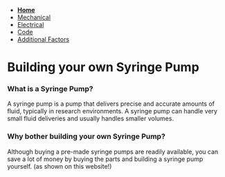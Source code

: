 - **[Home](/Syringe-Pump-Github-Project/index)**
- [Mechanical](/Syringe-Pump-Github-Project/MechanicalAssembly)
- [Electrical](/Syringe-Pump-Github-Project/Electrical)
- [Code](/Syringe-Pump-Github-Project/code)
- [Additional Factors](/Syringe-Pump-Github-Project/add)

# Building your own Syringe Pump 

### What is a Syringe Pump? 
A syringe pump is a pump that delivers precise and accurate amounts of fluid, typically in research environments. A syringe pump can handle very small fluid deliveries and usually handles smaller volumes. 

### Why bother building your own Syringe Pump? 
Although buying a pre-made syringe pumps are readily available, you can save a lot of money by buying the parts and building a syringe pump yourself. (as shown on this website!)
